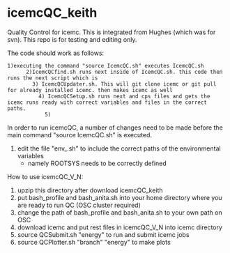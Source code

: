 # icemcQC_keith
Quality Control for icemc. This is integrated from Hughes (which was for svn). This repo is for testing and editing only.

The code should work as follows: 

	1)executing the command "source IcemcQC.sh" executes IcemcQC.sh
          2)IcemcQCfind.sh runs next inside of IcemcQC.sh. this code then runs the next script which is
            3) IcemcQCUpdater.sh. This will git clone icemc or git pull for already installed icemc. then makes icemc as well
              4) IcemcQCSetup.sh runs next and cps files and gets the icemc runs ready with correct variables and files in the correct paths. 
                5)


In order to run icemcQC, a number of changes need to be made before the main command "source IcemcQC.sh" is executed.

1. edit the file "env_.sh" to include the correct paths of the environmental variables 
     - namely ROOTSYS needs to be correctly defined

How to use icemcQC_V_N:

1. upzip this directory after download icemcQC_keith
2. put bash_profile and bash_anita.sh into your home directory where you are ready to run QC (OSC cluster required)
3. change the path of bash_profile and bash_anita.sh to your own path on OSC
4. download icemc and put rest files in icemcQC_V_N into icemc directory
5. source QCSubmit.sh "energy" to run and submit icemc jobs
6. source QCPlotter.sh "branch" "energy" to make plots

